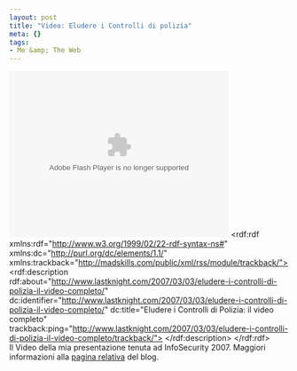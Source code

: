 ```yaml
--- 
layout: post
title: "Video: Eludere i Controlli di polizia"
meta: {}
tags: 
- Me &amp; The Web
---
```

<embed style="width: 396px; height: 300px;" id="VideoPlayback" type="application/x-shockwave-flash" src="http://video.google.com/googleplayer.swf?docId=-8260069796878992303&amp;hl=it" flashvars="">   		<rdf:rdf xmlns:rdf="http://www.w3.org/1999/02/22-rdf-syntax-ns#" xmlns:dc="http://purl.org/dc/elements/1.1/" xmlns:trackback="http://madskills.com/public/xml/rss/module/trackback/">
			<rdf:description rdf:about="http://www.lastknight.com/2007/03/03/eludere-i-controlli-di-polizia-il-video-completo/" dc:identifier="http://www.lastknight.com/2007/03/03/eludere-i-controlli-di-polizia-il-video-completo/" dc:title="Eludere i Controlli di Polizia: il video completo" trackback:ping="http://www.lastknight.com/2007/03/03/eludere-i-controlli-di-polizia-il-video-completo/trackback/">
</rdf:description>	</rdf:rdf>  
Il Video della mia presentazione tenuta ad InfoSecurity 2007. Maggiori informazioni alla [pagina relativa](http://www.lastknight.com/2007/03/03/eludere-i-controlli-di-polizia-il-video-completo/) del blog. 
